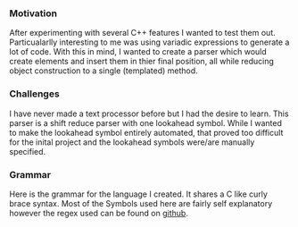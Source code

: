 ### Motivation

After experimenting with several C++ features I wanted to test them out.
Particualarlly interesting to me was using variadic expressions to generate a lot of code.
With this in mind, I wanted to create a parser which would create elements and insert them in thier final
position, all while reducing object construction to a single (templated) method.

### Challenges

I have never made a text processor before but I had the desire to learn.
This parser is a shift reduce parser with one lookahead symbol.
While I wanted to make the lookahead symbol entirely automated, that proved too difficult for the inital project
and the lookahead symbols were/are manually specified.

### Grammar

Here is the grammar for the language I created. It shares a C like curly brace syntax.
Most of the Symbols used here are fairly self explanatory however the regex used can be found on [github](https://github.com/Drew-j-Smith/smithscript/blob/wasm/src/script/tokens.h).
